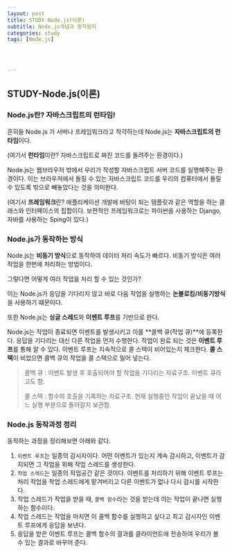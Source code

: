 ```yaml
---
layout: post
title: STUDY-Node.js(이론)
subtitle: Node.js개념과 동작원리
categories: study
tags: [Node.js]




---
```




## STUDY-Node.js(이론)

### Node.js란? 자바스크립트의 런타임!

흔히들 Node.js 가 서버나 프레임워크라고 착각하는데 Node.js는 **자바스크립트의 런타임**이다.

(여기서 **런타임**이란? 자바스크립트로 짜진 코드를 돌려주는 환경이다.)

Node.js는 웹브라우저 밖에서 우리가 작성할 자바스크립트 서버 코드를 실행해주는 환경이다. 이는 브라우저에서 돌릴 수 있는 자바스크립트 코드를 우리의 컴퓨터에서 돌릴 수 있도록 밖으로 빼놓았다는 것을 의미한다.

(여기서 **프레임워크**란? 애플리케이션 개발에 바탕이 되는 템플릿과 같은 역할을 하는 클래스와 인터페이스의 집합이다. 보편적인 프레임워크로는 파이썬을 사용하는 Django, 자바를 사용하는 Sping이 있다.)



### Node.js가 동작하는 방식

Node.js는 **비동기 방식**으로 동작하여 데이터 처리 속도가 빠르다. 비동기 방식은 여러 작업을 한번에 처리하는 방법이다.

그렇다면 어떻게 여러 작업을 처리 할 수 있는 것인가?

이는 Node.js가 응답을 기다리지 않고 바로 다음 작업을 실행하는 **논블로킹/비동기방식**을 사용하기 떄문이다.

또한 Node.js는 **싱글 스레드**와 **이벤트 루프**를 기반으로 한다.

Node.js는 작업이 종료되면 이벤트를 발생시키고 이를 **콜백 큐(작업 큐)**에 등록한다. 응답을 기다리는 대신 다른 작업을 먼저 수행한다. 작업이 완료 되는 것은 **이벤트 루프**를 통해 알 수 있다. 이벤트 루프는 지속적으로 콜 스택이 비어있는지 체크한다. **콜 스택**이 비었으면 콜백 큐의 작업을 콜 스택으로 밀어 넣는다.

> 콜백 큐 : 이벤트 발생 후 호출되어야 할 작업을 기다리는 자료구조. 이벤트 큐라고도 함.
>
> 콜 스택 : 함수의 호출을 기록하는 자료구조. 현재 실행중인 작업이 끝났을 때 어느 실행 부분으로 돌아갈지 보관함.



### Node.js 동작과정 정리

동작하는 과정을 정리해보면 아래와 같다.

1. `이벤트 루프`는 일종의 감시자이다. 어떤 이벤트가 있는지 계속 감시하고, 이벤트가 감지되면 그 작업을 위해 작업 스레드를 생성한다.
2. `작업 스레드`는 일종의 작업공간 같은 것이다. 이벤트를 처리하기 위해 이벤트 루프는 처리 작업을 작업 스레드에게 맡겨버리고 다른 이벤트가 없나 다시 감시를 시작한다.
3. 작업 스레드가 작업을 받을 때, `콜백 함수`라는 것을 받는데 이는 작업이 끝나면 실행하는 함수이다.
4. 작업 스레드는 작업을 마치면 이 콜백 함수를 실행하고 싶다고 최고 감시자인 이벤트 루프에게 응답을 보낸다.
5. 응답을 받은 이벤트 루프는 콜백 함수의 결과를 클라이언트에 전송하여 우리가 볼 수 있는 결과로 바꾸어 준다.
